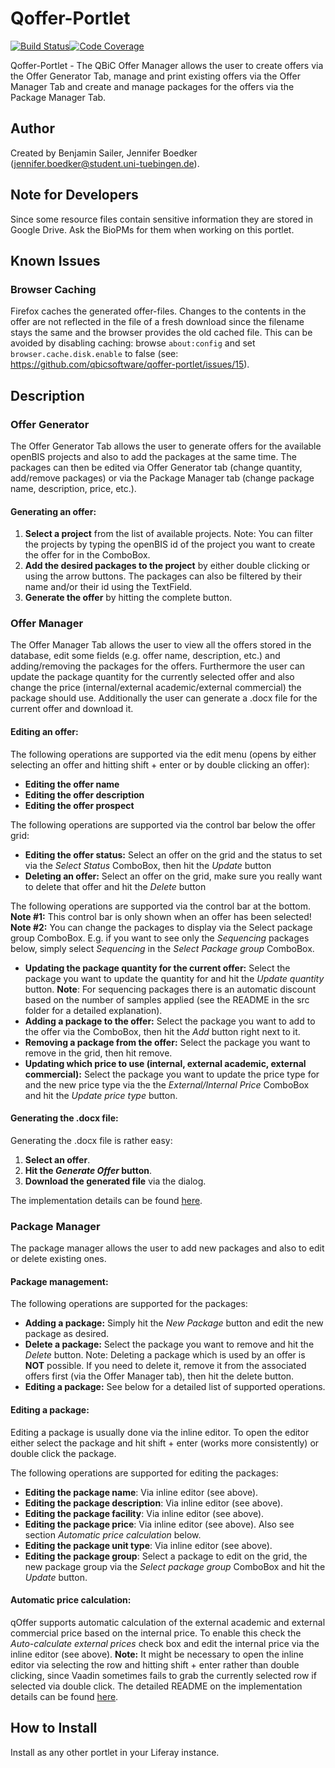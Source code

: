# Qoffer-Portlet

[![Build Status](https://travis-ci.com/qbicsoftware/qoffer-portlet.svg?branch=development)](https://travis-ci.com/qbicsoftware/qoffer-portlet)[![Code Coverage]( https://codecov.io/gh/qbicsoftware/qoffer-portlet/branch/development/graph/badge.svg)](https://codecov.io/gh/qbicsoftware/qoffer-portlet)

Qoffer-Portlet - The QBiC Offer Manager allows the user to create offers via the Offer Generator Tab, manage and print existing offers via the Offer Manager Tab
and create and manage packages for the offers via the Package Manager Tab.

## Author
Created by Benjamin Sailer, Jennifer Boedker (jennifer.boedker@student.uni-tuebingen.de).


## Note for Developers

Since some resource files contain sensitive information they are stored in Google Drive.
Ask the BioPMs for them when working on this portlet.

## Known Issues
### Browser Caching

Firefox caches the generated offer-files. Changes to the contents
in the offer are not reflected in the file of a fresh download since the filename stays the same
and the browser provides the old cached file. This can be avoided by disabling caching:
 browse `about:config` and set `browser.cache.disk.enable` to false (see: https://github.com/qbicsoftware/qoffer-portlet/issues/15).

## Description
### Offer Generator

The Offer Generator Tab allows the user to generate offers for the
available openBIS projects and also to add the packages at the same time.
The packages can then be edited via Offer Generator tab (change quantity,
add/remove packages) or via the Package Manager tab (change package name, description, price, etc.).

#### Generating an offer:

1. **Select a project** from the list of available projects. Note: You can
filter the projects by typing the openBIS id of the project you want
to create the offer for in the ComboBox.
2. **Add the desired packages to the project** by either double clicking
or using the arrow buttons. The packages can also be filtered by their
name and/or their id using the TextField.
3. **Generate the offer** by hitting the complete button.


### Offer Manager

The Offer Manager Tab allows the user to view all the offers stored in the
database, edit some fields (e.g. offer name, description, etc.) and
adding/removing the packages for the offers. Furthermore the user can
update the package quantity for the currently selected offer and also
change the price (internal/external academic/external commercial) the
package should use. Additionally the user can
generate a .docx file for the current offer and download it.

#### Editing an offer:

The following operations are supported via the edit menu (opens
by either selecting an offer and hitting shift + enter or by double
clicking an offer):
* **Editing the offer name**
* **Editing the offer description**
* **Editing the offer prospect**

The following operations are supported via the control bar below the
offer grid:
* **Editing the offer status:** Select an offer on the grid and the status
to set via the *Select Status* ComboBox, then hit the *Update* button
* **Deleting an offer:** Select an offer on the grid, make sure you really
want to delete that offer and hit the *Delete* button

The following operations are supported via the control bar at the
bottom. **Note #1:** This control bar is only shown when an offer has been
selected! **Note #2:** You can change the packages to display via the Select
package group ComboBox. E.g. if you want to see only the *Sequencing*
packages below, simply select *Sequencing* in the *Select Package group*
ComboBox.
* **Updating the package quantity for the current offer:** Select the
package you want to update the quantity for and hit the *Update
quantity* button. **Note**: For sequencing packages there is an
automatic discount based on the number of samples applied (see the
README in the src folder for a detailed explanation).
* **Adding a package to the offer:** Select the package you want to add
to the offer via the ComboBox, then hit the *Add* button right next to it.
* **Removing a package from the offer:** Select the package you want to
remove in the grid, then hit remove.
* **Updating which price to use (internal, external academic, external
commercial):** Select the package you want to update the price type for
and the new price type via the the *External/Internal Price* ComboBox and
hit the *Update price type* button.

#### Generating the .docx file:

Generating the .docx file is rather easy:
 1. **Select an offer**.
 2. **Hit the *Generate Offer* button**.
 3. **Download the generated file** via the dialog.

The implementation details can be found [here](https://github.com/qbicsoftware/qoffer/blob/master/src/README.md).


### Package Manager

The package manager allows the user to add new packages and also to edit
or delete existing ones.

#### Package management:

The following operations are supported for the packages:

* **Adding a package:** Simply hit the *New Package* button and edit the
new package as desired.
* **Delete a package:** Select the package you want to remove and hit
the *Delete* button. Note: Deleting a package which is used by an offer
is **NOT** possible. If you need to delete it, remove it from the
associated offers first (via the Offer Manager tab), then hit the
delete button.
* **Editing a package:** See below for a detailed list of supported
operations.

#### Editing a package:

Editing a package is usually done via the inline editor. To open the
editor either select the package and hit shift \+ enter (works more
consistently) or double click the package.

The following operations are supported for editing the packages:

* **Editing the package name**: Via inline editor (see above).
* **Editing the package description**: Via inline editor (see above).
* **Editing the package facility**: Via inline editor (see above).
* **Editing the package price**: Via inline editor (see above). Also see
section *Automatic price calculation* below.
* **Editing the package unit type**: Via inline editor (see above).
* **Editing the package group**: Select a package to edit on the grid,
 the new package group via the *Select package group* ComboBox and
hit the *Update* button.


#### Automatic price calculation:

qOffer supports automatic calculation of the external academic and
external commercial price based on the internal price. To enable this
check the *Auto-calculate external prices* check box and edit the
internal price via the inline editor (see above). **Note:** It might be
necessary to open the inline editor via selecting the row and hitting
shift \+ enter rather than double clicking, since Vaadin sometimes fails
to grab the currently selected row if selected via double click. The
detailed README on the implementation details can be found [here](https://github.com/qbicsoftware/qoffer/blob/master/src/README.md).


## How to Install

Install as any other portlet in your Liferay instance.
